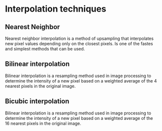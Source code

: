 # Interpolation techniques

## Nearest Neighbor

Nearest neighbor interpolation is a method of upsampling that interpolates new pixel values depending only on the closest pixels.
Is one of the fastes and simplest methods that can be used.

## Bilinear interpolation

Bilinear interpolation is a resampling method used in image processing to determine the intensity of a new pixel based on a weighted average of the $4$ nearest pixels in the original image.

## Bicubic interpolation

Bilinear interpolation is a resampling method used in image processing to determine the intensity of a new pixel based on a weighted average of the $16$ nearest pixels in the original image.
